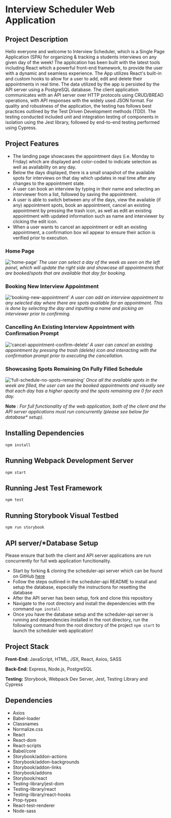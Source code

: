 # Interview Scheduler Web Application
## Project Description

Hello everyone and welcome to Interview Scheduler, which is a Single Page Application (SPA) for organizing & tracking a students interviews on any given day of the week! The application has been built with the latest tools including React which a powerful front-end framework, to provide the user with a dynamic and seamless experience.
The App utilizes React's built-in and custom hooks to allow for a user to add, edit and delete their appointments in real time.
The data utilized by the app is persisted by the API server using a PostgreSQL database. The client application communicates with an API server over HTTP protocols using CRUD/BREAD operations, with API responses with the widely used JSON format.
For quality and robustness of the application, the testing has follows best practices outlined by the Test Driven Development methods (TDD). The testing conducted included unit and integration testing of components in isolation using the Jest library, followed by end-to-end testing performed using Cypress.

## Project Features
- The landing page showcases the appointment days (i.e. Monday to Friday) which are displayed and color-coded to indicate selection as well as availability on any day.
- Below the days displayed, there is a small snapshot of the available spots for interviews on that day which updates in real time after any changes to the appointment state.
- A user can book an interview by typing in their name and selecting an interviewer from a list, followed by saving the appointment.
- A user is able to switch between any of the days, view the available (if any) appointment spots, book an appointment, cancel an existing appointment by pressing the trash icon, as well as edit an existing appointment with updated information such as name and interviewer by clicking the edit icon.
- When a user wants to cancel an appointment or edit an existing appointment, a confirmation box wil appear to ensure their action is verified prior to execution.


### Home Page
!['home-page'](https://github.com/MT91-dev/scheduler/blob/master/docs/Home%20Page.png?raw=true)
_The user can select a day of the week as seen on the left panel, which will update the right side and showcase all appointments that are booked/spots that are available that day for booking._


### Booking New Interview Appointment
!['booking-new-appointment'](https://github.com/MT91-dev/scheduler/blob/master/docs/Creating%20New%20Appointment.png?raw=true)
_A user can add an interview appointment to any selected day where there are spots available for an appointment. This is done by selecting the day and inputting a name and picking an interviewer prior to confirming._


### Cancelling An Existing Interview Appointment with Confirmation Prompt
!['cancel-appointment-confirm-delete'](https://github.com/MT91-dev/scheduler/blob/master/docs/Confirmation%20on%20Delete.png?raw=true)
_A user can cancel an existing appointment by pressing the trash (delete) icon and interacting with the confirmation prompt prior to executing the cancellation._

### Showcasing Spots Remaining On Fully Filled Schedule
!['full-schedule-no-spots-remaining'](https://github.com/MT91-dev/scheduler/blob/master/docs/Completely%20Full%20Schedule.png?raw=true)
_Once all the available spots in the week are filled, the user can see the booked appointments and visually see that each day has a higher opacity and the spots remaining are 0 for each day._

**Note** : _For full functionality of the web application, both of the client and the API server applications must run concurrently (please see below for database* setup)._


## Installing Dependencies
```
npm install
```

## Running Webpack Development Server
```
npm start
```

## Running Jest Test Framework
```
npm test
```

## Running Storybook Visual Testbed
```
npm run storybook
```

## API server/*Database Setup

Please ensure that both the client and API server applications are run concurrently for full web application funcitionality.
- Start by forking & cloning the scheduler-api server which can be found on GitHub [here](https://github.com/lighthouse-labs/scheduler-api)
- Follow the steps outlined in the scheduler-api README to install and setup the database, especially the instructions for resetting the database
- After the API server has been setup, fork and clone this repository
- Navigate to the root directory and install the dependencies with the command `npm install`
- Once you have the database setup and the scheduler-api server is running and dependencies installed in the root directory, run the following command from the root directory of the project `npm start` to launch the scheduler web application!

## Project Stack

__Front-End:__ JavaScript, HTML, JSX, React, Axios, SASS

__Back-End:__ Express, Node.js, PostgreSQL

__Testing:__ Storybook, Webpack Dev Server, Jest, Testing Library and Cypress

## Dependencies
- Axios
- Babel-loader
- Classnames
- Normalize.css
- React
- React-dom
- React-scripts
- Babel/core
- Storybook/addon-actions
- Storybook/addon-backgrounds
- Storybook/addon-links
- Storybook/addons
- Storybook/react
- Testing-library/jest-dom
- Testing-library/react
- Testing-library/react-hooks
- Prop-types
- React-test-renderer
- Node-sass